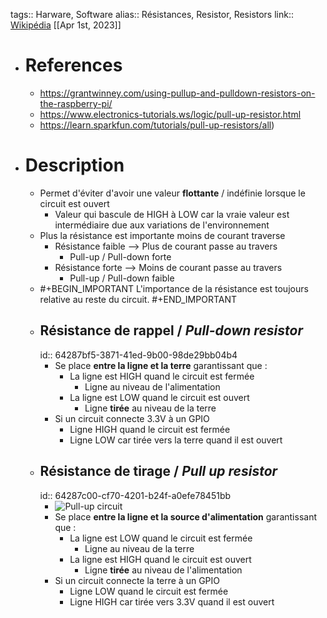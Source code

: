 tags:: Harware, Software
alias:: Résistances, Resistor, Resistors 
link:: [Wikipédia](https://en.wikipedia.org/wiki/Resistor)
[[Apr 1st, 2023]]

- # References
	- https://grantwinney.com/using-pullup-and-pulldown-resistors-on-the-raspberry-pi/
	- https://www.electronics-tutorials.ws/logic/pull-up-resistor.html
	- https://learn.sparkfun.com/tutorials/pull-up-resistors/all)
- # Description
	- Permet d'éviter d'avoir une valeur **flottante** / indéfinie lorsque le circuit est ouvert
		- Valeur qui bascule de HIGH à LOW car la vraie valeur est intermédiaire due aux variations de l'environnement
	- Plus la résistance est importante moins de courant traverse
		- Résistance faible --> Plus de courant passe au travers
			- Pull-up / Pull-down forte
		- Résistance forte --> Moins de courant passe au travers
			- Pull-up / Pull-down faible
	- #+BEGIN_IMPORTANT
	  L'importance de la résistance est toujours relative au reste du circuit. 
	  #+END_IMPORTANT
	- ## Résistance de rappel / *Pull-down resistor*
	  id:: 64287bf5-3871-41ed-9b00-98de29bb04b4
		- Se place **entre la ligne et la terre** garantissant que :
			- La ligne est HIGH quand le circuit est fermée
				- Ligne au niveau de l'alimentation
			- La ligne est LOW quand le circuit est ouvert
				- Ligne **tirée** au niveau de la terre
		- Si un circuit connecte 3.3V à un GPIO
			- Ligne HIGH quand le circuit est fermée
			- Ligne LOW car tirée vers la terre quand il est ouvert
	- ## Résistance de tirage / *Pull up resistor*
	  id:: 64287c00-cf70-4201-b24f-a0efe78451bb
		- ![Pull-up circuit](https://upload.wikimedia.org/wikipedia/commons/5/5a/Pullup_Resistor.png)
		- Se place **entre la ligne et la source d'alimentation**  garantissant que :
			- La ligne est LOW quand le circuit est fermée
				- Ligne au niveau de la terre
			- La ligne est HIGH quand le circuit est ouvert
				- Ligne **tirée** au niveau de l'alimentation
		- Si un circuit connecte la terre à un GPIO
			- Ligne LOW quand le circuit est fermée
			- Ligne HIGH car tirée vers 3.3V quand il est ouvert